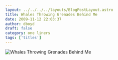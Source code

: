 ```yaml
---
layout: ../../../../layouts/BlogPostLayout.astro
title: Whales Throwing Grenades Behind Me
date: 2009-11-12 22:03:37
author: dboyd
draft: false
category: one liners
tags: ['titles']
---
```

<img
    src="https://img.selfiespirits.com/images/2009/11/whaleGrenades.jpg"
    alt="Whales Throwing Grenades Behind Me"
/>

